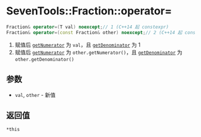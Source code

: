 # SevenTools::Fraction::operator=

```cpp
Fraction& operator=(T val) noexcept;// 1 (C++14 起 constexpr)
Fraction& operator=(const Fraction& other) noexcept;// 2 (C++14 起 constexpr)
```

1. 赋值后 [`getNumerator`](getNumerator.md) 为 `val`，且 [`getDenominator`](getDenominator) 为 1
2. 赋值后 [`getNumerator`](getNumerator.md) 为 `other.getNumerator()`，且 [`getDenominator`](getDenominator) 为 `other.getDenominator()`

## 参数

- `val`, `other` \- 新值

## 返回值

`*this`